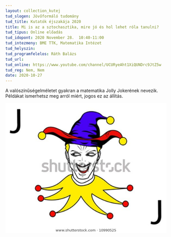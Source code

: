 ```yaml
---
layout: collection_kutej
tud_slogen: Jövőformáló tudomány
tud_title: Kutatók éjszakája 2020
title: Mi is az a sztochasztika, mire jó és hol lehet róla tanulni?
tud_tipus: Online előadás
tud_idopont: 2020 November 28.  10:40-11:00
tud_intezmeny: BME TTK, Matematika Intézet
tud_helyszin: 
tud_programfelelos: Ráth Balázs
tud_url:
tud_online: https://www.youtube.com/channel/UCURyeAht1XiQUNDrc9JtZ5w
tud_reg: Nem, Nem
date: 2020-10-27
---
```

 
A valószínűségelméletet gyakran a matematika Jolly Jokerének nevezik. Példákat ismerhetsz meg arról miért, jogos ez az állítás.


<img src="images/sztochasztika.jpg" max-width="500" class="center">
